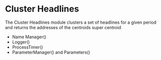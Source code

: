 # Cluster Headlines

The Cluster Headlines module clusters a set of headlines for a given period and returns the addresses of the centroids 
super centroid

* Name Manager()
* Logger()
* ProcessTimer()
* ParameterManager() and Parameters()
